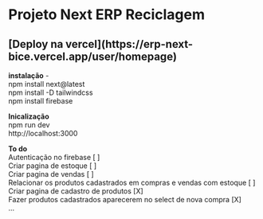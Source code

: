 <h1>Projeto Next ERP Reciclagem </h1>
<h2>[Deploy na vercel](https://erp-next-bice.vercel.app/user/homepage)</h2>
<strong>instalação</strong> - <br>
npm install next@latest<br>
npm install -D tailwindcss<br>
npm install firebase <br>

<strong>Inicalização</strong><br>
npm run dev<br>
http://localhost:3000<br>

<strong>To do</strong><br>
Autenticação no firebase [ ]<br>
Criar pagina de estoque [ ]<br>
Criar pagina de vendas [ ]<br>
Relacionar os produtos cadastrados em compras e vendas com estoque [ ]<br>
Criar pagina de cadastro de produtos [X]<br>
Fazer produtos cadastrados aparecerem no select de nova compra [X] <br>
...
